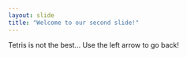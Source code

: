 ```yaml
---
layout: slide
title: "Welcome to our second slide!"
---
```

Tetris is not the best...
Use the left arrow to go back!
